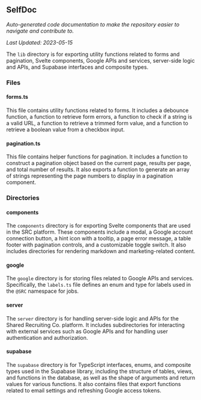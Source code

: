 <!--- START SELFDOC --->
## SelfDoc
_Auto-generated code documentation to make the repository easier to navigate and contribute to._

_Last Updated: 2023-05-15_

The `lib` directory is for exporting utility functions related to forms and pagination, Svelte components, Google APIs and services, server-side logic and APIs, and Supabase interfaces and composite types.

### Files
#### forms.ts
This file contains utility functions related to forms. It includes a debounce function, a function to retrieve form errors, a function to check if a string is a valid URL, a function to retrieve a trimmed form value, and a function to retrieve a boolean value from a checkbox input.

#### pagination.ts
This file contains helper functions for pagination. It includes a function to construct a pagination object based on the current page, results per page, and total number of results. It also exports a function to generate an array of strings representing the page numbers to display in a pagination component.

### Directories
#### components
The `components` directory is for exporting Svelte components that are used in the SRC platform. These components include a modal, a Google account connection button, a hint icon with a tooltip, a page error message, a table footer with pagination controls, and a customizable toggle switch. It also includes directories for rendering markdown and marketing-related content.

#### google
The `google` directory is for storing files related to Google APIs and services. Specifically, the `labels.ts` file defines an enum and type for labels used in the `@SRC` namespace for jobs.

#### server
The `server` directory is for handling server-side logic and APIs for the Shared Recruiting Co. platform. It includes subdirectories for interacting with external services such as Google APIs and for handling user authentication and authorization.

#### supabase
The `supabase` directory is for TypeScript interfaces, enums, and composite types used in the Supabase library, including the structure of tables, views, and functions in the database, as well as the shape of arguments and return values for various functions. It also contains files that export functions related to email settings and refreshing Google access tokens.

<!--- END SELFDOC --->
